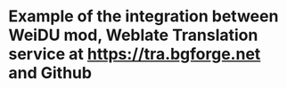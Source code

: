 # Example of the integration between WeiDU mod, Weblate Translation service at https://tra.bgforge.net and Github
